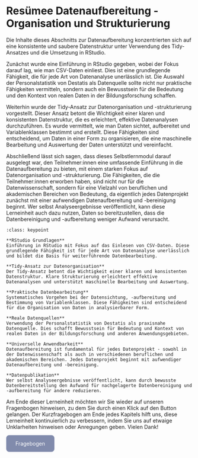 # Resümee Datenaufbereitung  - Organisation und Strukturierung

Die Inhalte dieses Abschnitts zur Datenaufbereitung konzentrierten sich auf eine konsistente und saubere Datenstruktur unter Verwendung des Tidy-Ansatzes und die Umsetzung in RStudio.

Zunächst wurde eine Einführung in RStudio gegeben, wobei der Fokus darauf lag, wie man CSV-Daten einliest. Dies ist eine grundlegende Fähigkeit, die für jede Art von Datenanalyse unerlässlich ist. Die Auswahl der Personalstatistik von Destatis als Datenquelle sollte nicht nur praktische Fähigkeiten vermitteln, sondern auch ein Bewusstsein für die Bedeutung und den Kontext von realen Daten in der Bildungsforschung schaffen.

Weiterhin wurde der Tidy-Ansatz zur Datenorganisation und -strukturierung vorgestellt. Dieser Ansatz betont die Wichtigkeit einer klaren und konsistenten Datenstruktur, die es erleichtert, effektive Datenanalysen durchzuführen. Es wurde vermittelt, wie man Daten sichtet, aufbereitet und Variablenklassen bestimmt und erstellt. Diese Fähigkeiten sind entscheidend, um Daten in einer Form zu organisieren, die eine maschinelle Bearbeitung und Auswertung der Daten unterstützt und vereinfacht.

Abschließend lässt sich sagen, dass dieses Selbstlernmodul darauf ausgelegt war, den Teilnehmer:innen eine umfassende Einführung in die Datenaufbereitung zu bieten, mit einem starken Fokus auf Datenorganisation und -strukturierung. Die Fähigkeiten, die die Teilnehmer:innen erworben haben, sind nicht nur für die Datenwissenschaft, sondern für eine Vielzahl von beruflichen und akademischen Bereichen von Bedeutung, da eigentlich jedes Datenprojekt zunächst mit einer aufwendigen Datenaufbereitung und -bereinigung beginnt. Wer selbst Analyseergebnisse veröffentlicht, kann diese Lerneinheit auch dazu nutzen, Daten so bereitzustellen, dass die Datenbereinigung und -aufbereitung weniger Aufwand verursacht.  

```{admonition} Keypoints
:class: keypoint

**RStudio Grundlagen**  
Einführung in RStudio mit Fokus auf das Einlesen von CSV-Daten. Diese grundlegende Fähigkeit ist für jede Art von Datenanalyse unerlässlich und bildet die Basis für weiterführende Datenbearbeitung.

**Tidy-Ansatz zur Datenorganisation**  
Der Tidy-Ansatz betont die Wichtigkeit einer klaren und konsistenten Datenstruktur. Klare Strukturierung erleichtert effektive Datenanalysen und unterstützt maschinelle Bearbeitung und Auswertung.

**Praktische Datenbearbeitung**  
Systematisches Vorgehen bei der Datensichtung, -aufbereitung und Bestimmung von Variablenklassen. Diese Fähigkeiten sind entscheidend für die Organisation von Daten in analysierbarer Form.

**Reale Datenquellen**  
Verwendung der Personalstatistik von Destatis als praxisnahe Datenquelle. Dies schafft Bewusstsein für Bedeutung und Kontext von realen Daten in der Bildungsforschung und anderen Anwendungsgebieten.

**Universelle Anwendbarkeit**  
Datenaufbereitung ist fundamental für jedes Datenprojekt - sowohl in der Datenwissenschaft als auch in verschiedenen beruflichen und akademischen Bereichen. Jedes Datenprojekt beginnt mit aufwendiger Datenaufbereitung und -bereinigung.

**Datenpublikation**  
Wer selbst Analyseergebnisse veröffentlicht, kann durch bewusste Datenbereitstellung den Aufwand für nachgelagerte Datenbereinigung und -aufbereitung für andere reduzieren.
```

Am Ende dieser Lerneinheit möchten wir Sie wieder auf unseren Fragenbogen hinweisen, zu dem Sie durch einen Klick auf den Button gelangen.
Der Kurzfragebogen am Ende jedes Kapitels hilft uns, diese Lerneinheit kontinuierlich zu verbessern, indem Sie uns auf etwaige Unklarheiten hinweisen oder Anregungen geben. Vielen Dank!  


<a href="https://gesellschaftfuerinformatik.limesurvey.net/745598?newtest=Y&lang=de&Git=0004" target="_blank"
   style="display: inline-block;
          background-color: #818bac;
          padding: 14px 25px;
          text-align: center;
          color: white;
          border-radius: 8px;
          text-decoration: none;">
  Fragebogen
</a>

